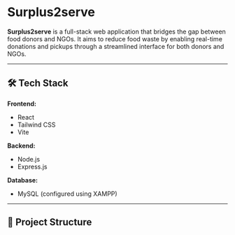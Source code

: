 # Surplus2serve


**Surplus2serve** is a full-stack web application that bridges the gap between food donors and NGOs. It aims to reduce food waste by enabling real-time donations and pickups through a streamlined interface for both donors and NGOs.

---

## 🛠️ Tech Stack

**Frontend:**  
- React  
- Tailwind CSS  
- Vite  

**Backend:**  
- Node.js  
- Express.js  

**Database:**  
- MySQL (configured using XAMPP)

---

## 📁 Project Structure


